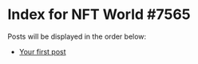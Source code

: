 # Index for NFT World #7565
Posts will be displayed in the order below:

- [Your first post](./001-first.md)

